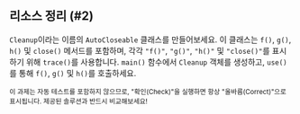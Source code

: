 ## 리소스 정리 (#2)

`Cleanup`이라는 이름의 `AutoCloseable` 클래스를 만들어보세요. 이 클래스는 `f()`, `g()`, `h()` 및 `close()` 메서드를 포함하며, 각각 `"f()"`, `"g()"`, `"h()"` 및 `"close()"`를 표시하기 위해 `trace()`를 사용합니다. `main()` 함수에서 `Cleanup` 객체를 생성하고, `use()`를 통해 `f()`, `g()` 및 `h()`를 호출하세요.

<sub> 이 과제는 자동 테스트를 포함하지 않으므로, "확인(Check)"을 실행하면 항상 "올바름(Correct)"으로 표시됩니다. 제공된 솔루션과 반드시 비교해보세요! </sub>